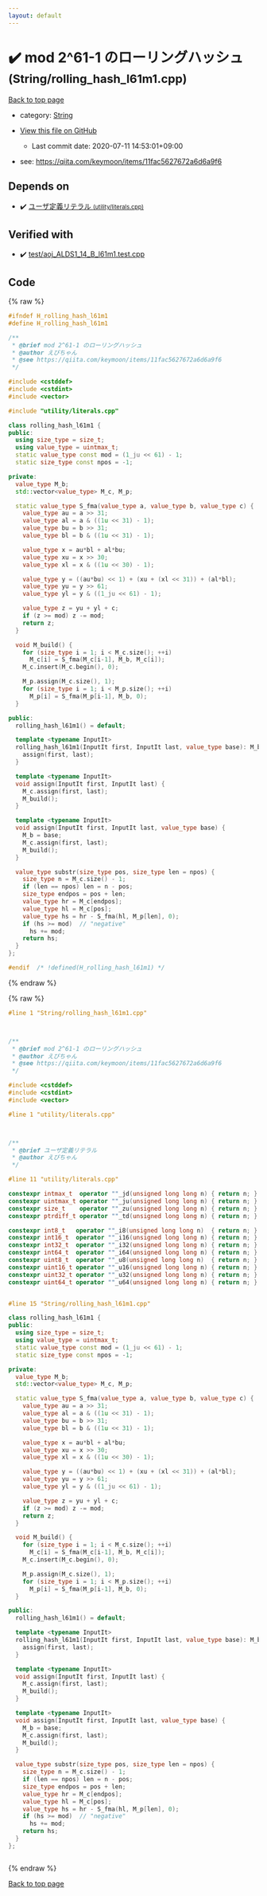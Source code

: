 ```yaml
---
layout: default
---
```


<!-- mathjax config similar to math.stackexchange -->
<script type="text/javascript" async
  src="https://cdnjs.cloudflare.com/ajax/libs/mathjax/2.7.5/MathJax.js?config=TeX-MML-AM_CHTML">
</script>
<script type="text/x-mathjax-config">
  MathJax.Hub.Config({
    TeX: { equationNumbers: { autoNumber: "AMS" }},
    tex2jax: {
      inlineMath: [ ['$','$'] ],
      processEscapes: true
    },
    "HTML-CSS": { matchFontHeight: false },
    displayAlign: "left",
    displayIndent: "2em"
  });
</script>

<script type="text/javascript" src="https://cdnjs.cloudflare.com/ajax/libs/jquery/3.4.1/jquery.min.js"></script>
<script src="https://cdn.jsdelivr.net/npm/jquery-balloon-js@1.1.2/jquery.balloon.min.js" integrity="sha256-ZEYs9VrgAeNuPvs15E39OsyOJaIkXEEt10fzxJ20+2I=" crossorigin="anonymous"></script>
<script type="text/javascript" src="../../assets/js/copy-button.js"></script>
<link rel="stylesheet" href="../../assets/css/copy-button.css" />


# :heavy_check_mark: mod 2^61-1 のローリングハッシュ <small>(String/rolling_hash_l61m1.cpp)</small>

<a href="../../index.html">Back to top page</a>

* category: <a href="../../index.html#27118326006d3829667a400ad23d5d98">String</a>
* <a href="{{ site.github.repository_url }}/blob/master/String/rolling_hash_l61m1.cpp">View this file on GitHub</a>
    - Last commit date: 2020-07-11 14:53:01+09:00


* see: <a href="https://qiita.com/keymoon/items/11fac5627672a6d6a9f6">https://qiita.com/keymoon/items/11fac5627672a6d6a9f6</a>


## Depends on

* :heavy_check_mark: <a href="../utility/literals.cpp.html">ユーザ定義リテラル <small>(utility/literals.cpp)</small></a>


## Verified with

* :heavy_check_mark: <a href="../../verify/test/aoj_ALDS1_14_B_l61m1.test.cpp.html">test/aoj_ALDS1_14_B_l61m1.test.cpp</a>


## Code

<a id="unbundled"></a>
{% raw %}
```cpp
#ifndef H_rolling_hash_l61m1
#define H_rolling_hash_l61m1

/**
 * @brief mod 2^61-1 のローリングハッシュ
 * @author えびちゃん
 * @see https://qiita.com/keymoon/items/11fac5627672a6d6a9f6
 */

#include <cstddef>
#include <cstdint>
#include <vector>

#include "utility/literals.cpp"

class rolling_hash_l61m1 {
public:
  using size_type = size_t;
  using value_type = uintmax_t;
  static value_type const mod = (1_ju << 61) - 1;
  static size_type const npos = -1;

private:
  value_type M_b;
  std::vector<value_type> M_c, M_p;

  static value_type S_fma(value_type a, value_type b, value_type c) {
    value_type au = a >> 31;
    value_type al = a & ((1u << 31) - 1);
    value_type bu = b >> 31;
    value_type bl = b & ((1u << 31) - 1);

    value_type x = au*bl + al*bu;
    value_type xu = x >> 30;
    value_type xl = x & ((1u << 30) - 1);

    value_type y = ((au*bu) << 1) + (xu + (xl << 31)) + (al*bl);
    value_type yu = y >> 61;
    value_type yl = y & ((1_ju << 61) - 1);

    value_type z = yu + yl + c;
    if (z >= mod) z -= mod;
    return z;
  }

  void M_build() {
    for (size_type i = 1; i < M_c.size(); ++i)
      M_c[i] = S_fma(M_c[i-1], M_b, M_c[i]);
    M_c.insert(M_c.begin(), 0);

    M_p.assign(M_c.size(), 1);
    for (size_type i = 1; i < M_p.size(); ++i)
      M_p[i] = S_fma(M_p[i-1], M_b, 0);
  }

public:
  rolling_hash_l61m1() = default;

  template <typename InputIt>
  rolling_hash_l61m1(InputIt first, InputIt last, value_type base): M_b(base) {
    assign(first, last);
  }

  template <typename InputIt>
  void assign(InputIt first, InputIt last) {
    M_c.assign(first, last);
    M_build();
  }

  template <typename InputIt>
  void assign(InputIt first, InputIt last, value_type base) {
    M_b = base;
    M_c.assign(first, last);
    M_build();
  }

  value_type substr(size_type pos, size_type len = npos) {
    size_type n = M_c.size() - 1;
    if (len == npos) len = n - pos;
    size_type endpos = pos + len;
    value_type hr = M_c[endpos];
    value_type hl = M_c[pos];
    value_type hs = hr - S_fma(hl, M_p[len], 0);
    if (hs >= mod)  // "negative"
      hs += mod;
    return hs;
  }
};

#endif  /* !defined(H_rolling_hash_l61m1) */

```
{% endraw %}

<a id="bundled"></a>
{% raw %}
```cpp
#line 1 "String/rolling_hash_l61m1.cpp"



/**
 * @brief mod 2^61-1 のローリングハッシュ
 * @author えびちゃん
 * @see https://qiita.com/keymoon/items/11fac5627672a6d6a9f6
 */

#include <cstddef>
#include <cstdint>
#include <vector>

#line 1 "utility/literals.cpp"



/**
 * @brief ユーザ定義リテラル
 * @author えびちゃん
 */

#line 11 "utility/literals.cpp"

constexpr intmax_t  operator ""_jd(unsigned long long n) { return n; }
constexpr uintmax_t operator ""_ju(unsigned long long n) { return n; }
constexpr size_t    operator ""_zu(unsigned long long n) { return n; }
constexpr ptrdiff_t operator ""_td(unsigned long long n) { return n; }

constexpr int8_t   operator ""_i8(unsigned long long n)  { return n; }
constexpr int16_t  operator ""_i16(unsigned long long n) { return n; }
constexpr int32_t  operator ""_i32(unsigned long long n) { return n; }
constexpr int64_t  operator ""_i64(unsigned long long n) { return n; }
constexpr uint8_t  operator ""_u8(unsigned long long n)  { return n; }
constexpr uint16_t operator ""_u16(unsigned long long n) { return n; }
constexpr uint32_t operator ""_u32(unsigned long long n) { return n; }
constexpr uint64_t operator ""_u64(unsigned long long n) { return n; }


#line 15 "String/rolling_hash_l61m1.cpp"

class rolling_hash_l61m1 {
public:
  using size_type = size_t;
  using value_type = uintmax_t;
  static value_type const mod = (1_ju << 61) - 1;
  static size_type const npos = -1;

private:
  value_type M_b;
  std::vector<value_type> M_c, M_p;

  static value_type S_fma(value_type a, value_type b, value_type c) {
    value_type au = a >> 31;
    value_type al = a & ((1u << 31) - 1);
    value_type bu = b >> 31;
    value_type bl = b & ((1u << 31) - 1);

    value_type x = au*bl + al*bu;
    value_type xu = x >> 30;
    value_type xl = x & ((1u << 30) - 1);

    value_type y = ((au*bu) << 1) + (xu + (xl << 31)) + (al*bl);
    value_type yu = y >> 61;
    value_type yl = y & ((1_ju << 61) - 1);

    value_type z = yu + yl + c;
    if (z >= mod) z -= mod;
    return z;
  }

  void M_build() {
    for (size_type i = 1; i < M_c.size(); ++i)
      M_c[i] = S_fma(M_c[i-1], M_b, M_c[i]);
    M_c.insert(M_c.begin(), 0);

    M_p.assign(M_c.size(), 1);
    for (size_type i = 1; i < M_p.size(); ++i)
      M_p[i] = S_fma(M_p[i-1], M_b, 0);
  }

public:
  rolling_hash_l61m1() = default;

  template <typename InputIt>
  rolling_hash_l61m1(InputIt first, InputIt last, value_type base): M_b(base) {
    assign(first, last);
  }

  template <typename InputIt>
  void assign(InputIt first, InputIt last) {
    M_c.assign(first, last);
    M_build();
  }

  template <typename InputIt>
  void assign(InputIt first, InputIt last, value_type base) {
    M_b = base;
    M_c.assign(first, last);
    M_build();
  }

  value_type substr(size_type pos, size_type len = npos) {
    size_type n = M_c.size() - 1;
    if (len == npos) len = n - pos;
    size_type endpos = pos + len;
    value_type hr = M_c[endpos];
    value_type hl = M_c[pos];
    value_type hs = hr - S_fma(hl, M_p[len], 0);
    if (hs >= mod)  // "negative"
      hs += mod;
    return hs;
  }
};



```
{% endraw %}

<a href="../../index.html">Back to top page</a>

